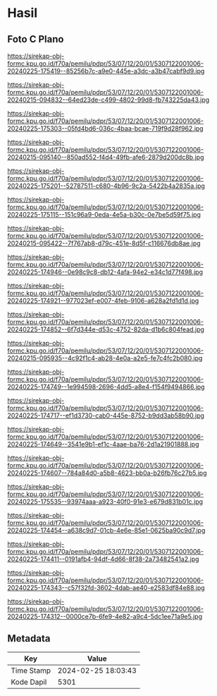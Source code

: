 # Hasil

## Foto C Plano

https://sirekap-obj-formc.kpu.go.id/f70a/pemilu/pdpr/53/07/12/20/01/5307122001006-20240225-175419--85256b7c-a9e0-445e-a3dc-a3b47cabf9d9.jpg

https://sirekap-obj-formc.kpu.go.id/f70a/pemilu/pdpr/53/07/12/20/01/5307122001006-20240215-094832--64ed23de-c499-4802-99d8-fb743225da43.jpg

https://sirekap-obj-formc.kpu.go.id/f70a/pemilu/pdpr/53/07/12/20/01/5307122001006-20240225-175303--05fd4bd6-036c-4baa-bcae-719f9d28f962.jpg

https://sirekap-obj-formc.kpu.go.id/f70a/pemilu/pdpr/53/07/12/20/01/5307122001006-20240215-095140--850ad552-f4d4-49fb-afe6-2879d200dc8b.jpg

https://sirekap-obj-formc.kpu.go.id/f70a/pemilu/pdpr/53/07/12/20/01/5307122001006-20240225-175201--52787511-c680-4b96-9c2a-5422b4a2835a.jpg

https://sirekap-obj-formc.kpu.go.id/f70a/pemilu/pdpr/53/07/12/20/01/5307122001006-20240225-175115--151c96a9-0eda-4e5a-b30c-0e7be5d59f75.jpg

https://sirekap-obj-formc.kpu.go.id/f70a/pemilu/pdpr/53/07/12/20/01/5307122001006-20240215-095422--7f767ab8-d79c-451e-8d5f-c116676db8ae.jpg

https://sirekap-obj-formc.kpu.go.id/f70a/pemilu/pdpr/53/07/12/20/01/5307122001006-20240225-174946--0e98c9c8-db12-4afa-94e2-e34c1d77f498.jpg

https://sirekap-obj-formc.kpu.go.id/f70a/pemilu/pdpr/53/07/12/20/01/5307122001006-20240225-174921--977023ef-e007-4feb-9106-a628a2fd1d1d.jpg

https://sirekap-obj-formc.kpu.go.id/f70a/pemilu/pdpr/53/07/12/20/01/5307122001006-20240225-174852--6f7d344e-d53c-4752-82da-d1b6c804fead.jpg

https://sirekap-obj-formc.kpu.go.id/f70a/pemilu/pdpr/53/07/12/20/01/5307122001006-20240215-095935--4c92f1c4-ab28-4e0a-a2e5-fe7c4fc2b080.jpg

https://sirekap-obj-formc.kpu.go.id/f70a/pemilu/pdpr/53/07/12/20/01/5307122001006-20240225-174749--1e994598-2696-4dd5-a8e4-f154f9494866.jpg

https://sirekap-obj-formc.kpu.go.id/f70a/pemilu/pdpr/53/07/12/20/01/5307122001006-20240225-174717--ef1d3730-cab0-445e-8752-b9dd3ab58b90.jpg

https://sirekap-obj-formc.kpu.go.id/f70a/pemilu/pdpr/53/07/12/20/01/5307122001006-20240225-174649--3541e9b1-ef1c-4aae-ba76-2d1a21901888.jpg

https://sirekap-obj-formc.kpu.go.id/f70a/pemilu/pdpr/53/07/12/20/01/5307122001006-20240225-174607--784a84d0-a5b8-4623-bb0a-b26fb76c27b5.jpg

https://sirekap-obj-formc.kpu.go.id/f70a/pemilu/pdpr/53/07/12/20/01/5307122001006-20240225-175535--93974aaa-a923-40f0-91e3-e679d831b01c.jpg

https://sirekap-obj-formc.kpu.go.id/f70a/pemilu/pdpr/53/07/12/20/01/5307122001006-20240225-174454--a638c9d7-01cb-4e6e-85e1-0625ba90c9d7.jpg

https://sirekap-obj-formc.kpu.go.id/f70a/pemilu/pdpr/53/07/12/20/01/5307122001006-20240225-174411--0191afb4-94df-4d66-8f38-2a73482541a2.jpg

https://sirekap-obj-formc.kpu.go.id/f70a/pemilu/pdpr/53/07/12/20/01/5307122001006-20240225-174343--c57f32fd-3602-4dab-ae40-e2583df84e88.jpg

https://sirekap-obj-formc.kpu.go.id/f70a/pemilu/pdpr/53/07/12/20/01/5307122001006-20240225-174312--0000ce7b-6fe9-4e82-a9c4-5dc1ee71a9e5.jpg


## Metadata

| Key        | Value               |
| ---------- | ------------------- |
| Time Stamp | 2024-02-25 18:03:43 |
| Kode Dapil | 5301                |




